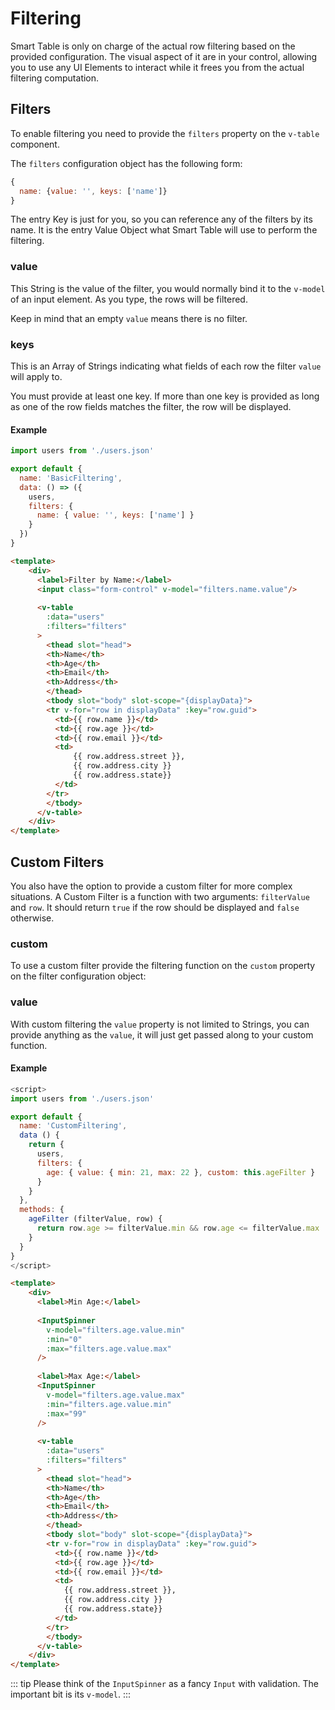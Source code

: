 # Filtering
Smart Table is only on charge of the actual row filtering based on the provided configuration. 
The visual aspect of it are in your control, allowing you to use any UI Elements to interact while it frees you
from the actual filtering computation.

## Filters <Badge text="Property"/> <Badge text="filters: Object"/>
To enable filtering you need to provide the `filters` property on the `v-table` component.

The `filters` configuration object has the following form:

```js
{
  name: {value: '', keys: ['name']}
}
```

The entry Key is just for you, so you can reference any of the filters by its name. 
It is the entry Value Object what Smart Table will use to perform the filtering.

### value <Badge text="String" type="success"/>
This String is the value of the filter, you would normally bind it to the `v-model` of an input element. As you type,
the rows will be filtered.

Keep in mind that an empty `value` means there is no filter.

### keys <Badge text="Array" type="success"/>
This is an Array of Strings indicating what fields of each row the filter `value` will apply to.

You must provide at least one key. If more than one key is provided as long as one of the row fields matches the filter,
the row will be displayed.

#### Example
```js
import users from './users.json'

export default {
  name: 'BasicFiltering',
  data: () => ({
    users,
    filters: {
      name: { value: '', keys: ['name'] }
    }
  })
}
```

```html
<template>
    <div>
      <label>Filter by Name:</label>
      <input class="form-control" v-model="filters.name.value"/>
    
      <v-table
        :data="users"
        :filters="filters"
      >
        <thead slot="head">
        <th>Name</th>
        <th>Age</th>
        <th>Email</th>
        <th>Address</th>
        </thead>
        <tbody slot="body" slot-scope="{displayData}">
        <tr v-for="row in displayData" :key="row.guid">
          <td>{{ row.name }}</td>
          <td>{{ row.age }}</td>
          <td>{{ row.email }}</td>
          <td>
              {{ row.address.street }}, 
              {{ row.address.city }} 
              {{ row.address.state}}
          </td>
        </tr>
        </tbody>
      </v-table>
    </div>
</template>
```

<BasicFiltering/>

## Custom Filters
You also have the option to provide a custom filter for more complex situations. 
A Custom Filter is a function with two arguments: `filterValue` and `row`.
It should return `true` if the row should be displayed and `false` otherwise.

### custom <Badge text="Function" type="success"/>
To use a custom filter provide the filtering function on the `custom` property on the filter configuration object:

### value <Badge text="Any" type="success"/>
With custom filtering the `value` property is not limited to Strings, you can provide anything as the `value`, 
it will just get passed along to your custom function.

#### Example
```js
<script>
import users from './users.json'

export default {
  name: 'CustomFiltering',
  data () {
    return {
      users,
      filters: {
        age: { value: { min: 21, max: 22 }, custom: this.ageFilter }
      }
    }
  },
  methods: {
    ageFilter (filterValue, row) {
      return row.age >= filterValue.min && row.age <= filterValue.max
    }
  }
}
</script>
```

```html
<template>
    <div>
      <label>Min Age:</label>
    
      <InputSpinner
        v-model="filters.age.value.min"
        :min="0"
        :max="filters.age.value.max"
      />
    
      <label>Max Age:</label>
      <InputSpinner
        v-model="filters.age.value.max"
        :min="filters.age.value.min"
        :max="99"
      />
    
      <v-table
        :data="users"
        :filters="filters"
      >
        <thead slot="head">
        <th>Name</th>
        <th>Age</th>
        <th>Email</th>
        <th>Address</th>
        </thead>
        <tbody slot="body" slot-scope="{displayData}">
        <tr v-for="row in displayData" :key="row.guid">
          <td>{{ row.name }}</td>
          <td>{{ row.age }}</td>
          <td>{{ row.email }}</td>
          <td>
            {{ row.address.street }},
            {{ row.address.city }}
            {{ row.address.state}}
          </td>
        </tr>
        </tbody>
      </v-table>
    </div>
</template>
```
::: tip
Please think of the `InputSpinner` as a fancy `Input` with validation. The important bit is its `v-model`.
:::

<CustomFiltering/>
